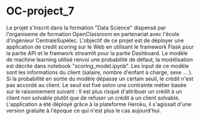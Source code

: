 # OC-project_7

Le projet s'inscrit dans la formation "Data Science" dispensé par l'organiseme de formation OpenClassroom en partenariat avec l'école d'ingénieur CentraleSupélec. L'objectif de ce projet est de déployer une application de credit scoring sur le Web en utilisant le framework Flask pour la partie API et le framwork streamlit pour la partie Dashboard. Le modèle de machine learning utilisé renvoi une probabilité de défaut, la modélisation est décrite dans notebook "scoring_model.ipynb". Les input de ce modèle sont les informations du client (salaire, nombre d'enfant à charge, sexe ... ). Si la probabilité en sortie du modèle dépasse un certain seuil, le crédit n'est pas accordé au client. Le seuil est fixé selon une contrainte métier basée sur le raisonnement suivant :
Il est plus risqué d'attribuer un crédit à un client non solvable plutôt que de refuser un crédit à un client solvable. L'application a été déployé grâce à la plateforme Heroku, il s'agissait d'une version gratuite à l'époque ce qui n'est plus le cas aujourd'hui.
